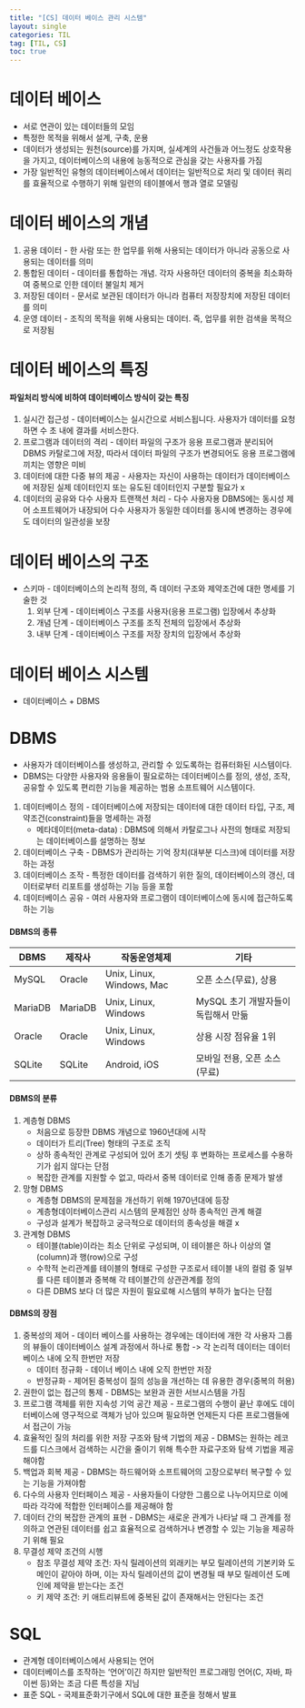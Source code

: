 ```yaml
---
title: "[CS] 데이터 베이스 관리 시스템"
layout: single
categories: TIL
tag: [TIL, CS]
toc: true
---
```


# 데이터 베이스
* 서로 연관이 있는 데이터들의 모임
* 특정한 목적을 위해서 설계, 구축, 운용
* 데이터가 생성되는 원천(source)를 가지며, 실세계의 사건들과 어느정도 상호작용을 가지고, 데이터베이스의 내용에 능동적으로 관심을 갖는 사용자를 가짐
* 가장 일반적인 유형의 데이터베이스에서 데이터는 일반적으로 처리 및 데이터 쿼리를 효율적으로 수행하기 위해 일련의 테이블에서 행과 열로 모델링

# 데이터 베이스의 개념
1. 공용 데이터 - 한 사람 또는 한 업무를 위해 사용되는 데이터가 아니라 공동으로 사용되는 데이터를 의미
2. 통합된 데이터 - 데이터를 통합하는 개념. 각자 사용하던 데이터의 중복을 최소화하여 중복으로 인한 데이터 불일치 제거
3. 저장된 데이터 - 문서로 보관된 데이터가 아니라 컴퓨터 저장장치에 저장된 데이터를 의미
4. 운영 데이터 - 조직의 목적을 위해 사용되는 데이터. 즉, 업무를 위한 검색을 목적으로 저장됨

# 데이터 베이스의 특징
#### 파일처리 방식에 비하여 데이터베이스 방식이 갖는 특징
1. 실시간 접근성 - 데이터베이스는 실시간으로 서비스됩니다. 사용자가 데이터를 요청하면 수 초 내에 결과를 서비스한다.
2. 프로그램과 데이터의 격리 - 데이터 파일의 구조가 응용 프로그램과 분리되어 DBMS 카탈로그에 저장, 따라서 데이터 파일의 구조가 변경되어도 응용 프로그램에 끼치는 영향은 미비
3. 데이터에 대한 다중 뷰의 제공 - 사용자는 자신이 사용하는 데이터가 데이터베이스에 저장된 실제 데이터인지 또는 유도된 데이터인지 구분할 필요가 x
4. 데이터의 공유와 다수 사용자 트랜잭션 처리 - 다수 사용자용 DBMS에는 동시성 제어 소프트웨어가 내장되어 다수 사용자가 동일한 데이터를 동시에 변경하는 경우에도 데이터의 일관성을 보장

# 데이터 베이스의 구조
* 스키마 - 데이터베이스의 논리적 정의, 즉 데이터 구조와 제약조건에 대한 명세를 기술한 것
    1. 외부 단계 - 데이터베이스 구조를 사용자(응용 프로그램) 입장에서 추상화
    2. 개념 단계 - 데이터베이스 구조를 조직 전체의 입장에서 추상화
    3. 내부 단계 - 데이터베이스 구조를 저장 장치의 입장에서 추상화

# 데이터 베이스 시스템
* 데이터베이스 + DBMS
 
# DBMS
* 사용자가 데이터베이스를 생성하고, 관리할 수 있도록하는 컴퓨터화된 시스템이다.
* DBMS는 다양한 사용자와 응용들이 필요로하는 데이터베이스를 정의, 생성, 조작, 공유할 수 있도록 편리한 기능을 제공하는 범용 소프트웨어 시스템이다.
1. 데이터베이스 정의 - 데이터베이스에 저장되는 데이터에 대한 데이터 타입, 구조, 제약조건(constraint)들을 명세하는 과정
    - 메타데이터(meta-data) : DBMS에 의해서 카탈로그나 사전의 형태로 저장되는 데이터베이스를 설명하는 정보
2. 데이터베이스 구축 - DBMS가 관리하는 기억 장치(대부분 디스크)에 데이터를 저장하는 과정
3. 데이터베이스 조작 - 특정한 데이터를 검색하기 위한 질의, 데이터베이스의 갱신, 데이터로부터 리포트를 생성하는 기능 등을 포함
4. 데이터베이스 공유 - 여러 사용자와 프로그램이 데이터베이스에 동시에 접근하도록 하는 기능

#### DBMS의 종류

|DBMS|제작사|작동운영체제|기타|
|------|---|---|---|
|MySQL|Oracle|Unix, Linux, Windows, Mac|오픈 소스(무료), 상용|
|MariaDB|MariaDB|Unix, Linux, Windows|MySQL 초기 개발자들이 독립해서 만듦|
|Oracle|Oracle|Unix, Linux, Windows|상용 시장 점유율 1위|
|SQLite|SQLite|Android, iOS|모바일 전용, 오픈 소스(무료)|

#### DBMS의 분류
1. 계층형 DBMS
    * 처음으로 등장한 DBMS 개념으로 1960년대에 시작
    * 데이터가 트리(Tree) 형태의 구조로 조직
    * 상하 종속적인 관계로 구성되어 있어 초기 셋팅 후 변화하는 프로세스를 수용하기가 쉽지 않다는 단점
    * 복잡한 관계를 지원할 수 없고, 따라서 중복 데이터로 인해 종종 문제가 발생
2. 망형 DBMS
    * 계층형 DBMS의 문제점을 개선하기 위해 1970년대에 등장
    * 계층형데이터베이스관리 시스템의 문제점인 상하 종속적인 관계 해결
    * 구성과 설계가 복잡하고 궁극적으로 데이터의 종속성을 해결 x
3. 관계형 DBMS
    * 테이블(table)이라는 최소 단위로 구성되며, 이 테이블은 하나 이상의 열(column)과 행(row)으로 구성
    * 수학적 논리관계를 테이블의 형태로 구성한 구조로서 테이블 내의 컬럼 중 일부를 다른 테이블과 중복해 각 테이블간의 상관관계를 정의
    * 다른 DBMS 보다 더 많은 자원이 필요로해 시스템의 부하가 높다는 단점

#### DBMS의 장점
1. 중복성의 제어 - 데이터 베이스를 사용하는 경우에는 데이터에 개한 각 사용자 그룹의 뷰들이 데이터베이스 설계 과정에서 하나로 통합 -> 각 논리적 데이터는 데이터 베이스 내에 오직 한번만 저장
    * 데이터 정규화 - 데이너 베이스 내에 오직 한번만 저장
    * 반정규화 - 제어된 중복성이 질의 성능을 개선하는 데 유용한 경우(중복의 허용)
2. 권한이 없는 접근의 통제 - DBMS는 보완과 권한 서브시스템을 가짐
3. 프로그램 객체를 위한 지속성 기억 공간 제공 - 프로그램의 수행이 끝난 후에도 데이터베이스에 영구적으로 객체가 남아 있으며 필요하면 언제든지 다른 프로그램들에서 접근이 가능
4. 효율적인 질의 처리를 위한 저장 구조와 탐색 기법의 제공 - DBMS는 원하는 레코드를 디스크에서 검색하는 시간을 줄이기 위해 특수한 자료구조와 탐색 기법을 제공해야함
5. 백업과 회복 제공 - DBMS는 하드웨어와 소프트웨어의 고장으로부터 복구할 수 있는 기능을 가져야함
6. 다수의 사용자 인터페이스 제공 - 사용자들이 다양한 그룹으로 나누어지므로 이에 따라 각각에 적합한 인터페이스를 제공해야 함
7. 데이터 간의 복잡한 관계의 표현 - DBMS는 새로운 관계가 나타날 때 그 관계를 정의하고 연관된 데이터를 쉽고 효율적으로 검색하거나 변경할 수 있는 기능을 제공하기 위해 필요
8. 무결성 제약 조건의 시행 
    * 참조 무결성 제약 조건: 자식 릴레이션의 외래키는 부모 릴레이션의 기본키와 도메인이 같아야 하며, 이는 자식 릴레이션의 값이 변경될 때 부모 릴레이션 도메인에 제약을 받는다는 조건
    * 키 제약 조건: 키 애트리뷰트에 중복된 값이 존재해서는 안된다는 조건

# SQL
* 관계형 데이터베이스에서 사용되는 언어
* 데이터베이스를 조작하는 ‘언어’이긴 하지만 일반적인 프로그래밍 언어(C, 자바, 파이썬 등)와는 조금 다른 특성을 지님
* 표준 SQL - 국제표준화기구에서 SQL에 대한 표준을 정해서 발표
